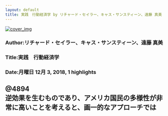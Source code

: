 ```yaml
---
layout: default
title: 実践　行動経済学 by リチャード・セイラー、キャス・サンスティーン、遠藤 真美
---
```


[![cover_img](http://images-jp.amazon.com/images/P/B06XKRVC8B.09.MZZZZZZZ.jpg)](https://www.amazon.co.jp/dp/B06XKRVC8B)  
### Author:リチャード・セイラー、キャス・サンスティーン、遠藤 真美  
### Title:実践　行動経済学  
### Date:月曜日 12月 3, 2018, 1 highlights
  
@4894  
逆効果を生むものであり、アメリカ国民の多様性が非常に高いことを考えると、画一的なアプローチでは  
----